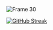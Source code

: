 ![Frame 30](https://github.com/user-attachments/assets/2ef18654-eeee-4818-ae48-bb70d2c2bdbd)


<a href="https://git.io/streak-stats"><img
      src="https://github-readme-streak-stats.herokuapp.com?user=Vampire-js&theme=react&hide_border=true&include_all_commits=true"
      alt="GitHub Streak" /></a>
